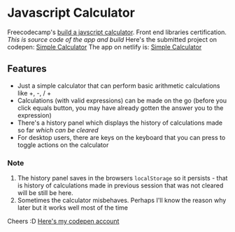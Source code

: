 # Javascript Calculator
Freecodecamp's [build a javscript calculator](https://www.freecodecamp.org/learn/front-end-libraries/front-end-libraries-projects/build-a-javascript-calculator).
Front end libraries certification. 
*This is source code of the app and build*
Here's the submitted project on codepen: [Simple Calculator](https://codepen.io/HealerC/full/abNxqGY)
The app on netlify is: [Simple Calculator](https://hcalculator.netlify.app)

## Features
- Just a simple calculator that can perform basic arithmetic calculations like +, -, / +
- Calculations (with valid expressions) can be made on the go (before you click equals button, 
you may have already gotten the answer you to the expression)
- There's a history panel which displays the history of calculations made so far *which can be cleared*
- For desktop users, there are keys on the keyboard that you can press to toggle actions on the calculator

### Note
1. The history panel saves in the browsers `localStorage` so it persists - that is history of calculations
made in previous session that was not cleared will be still be here.
2. Sometimes the calculator misbehaves. Perhaps I'll know the reason why later 
but it works well most of the time

Cheers :D
[Here's my codepen account](https://codepen.io/HealerC/)